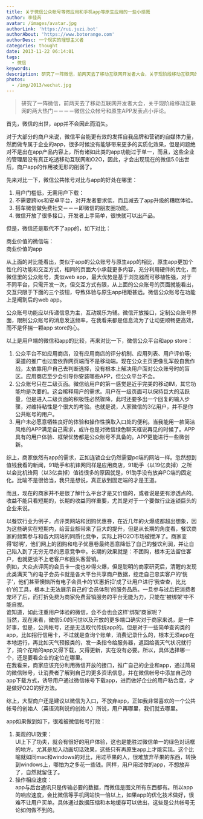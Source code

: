 ```yaml
---
title: 关于微信公众帐号等微应用和手机app等原生应用的一些小感慨
author: 李佳芮
avatar: /images/avatar.jpg
authorLink: 'https://rui.juzi.bot'
authorAbout: 'https://www.botorange.com'
authorDesc: 一个现实的理想主义者
categories: thought
date: 2013-11-22 06:14:01
tags: 
  - 微信
keywords:
description: 研究了一阵微信，前两天去了移动互联网开发者大会，关于现阶段移动互联网的两大热门－－－－微信公众帐号和原生APP发表点小评论。 
photos:
  - /img/2013/wechat.jpg
---
```


> 研究了一阵微信，前两天去了移动互联网开发者大会，关于现阶段移动互联网的两大热门－－－－微信公众帐号和原生APP发表点小评论。      

首先，微信的出世，app并不会因此而消失。      

对于大部分的商户来说，微信平台能更有效的发挥自我品牌和营销的自媒体力量，然而做专属于企业的app，很多时候没有能够带来更多的实质化效果，但是问题绝对不是出在app产品内容上，所有诸如此类的app功能过于单一，而且，这些企业的管理层没有真正吃透移动互联网和O2O，因此，才会出现现在的微信5.0出世后，商户app的作用被无形的削弱了。                 

先来对比一下，微信公共帐号对比与app的好处在哪里：           

1. 用户门槛低，无需用户下载：        
2. 不需要跨ios和安卓平台，对开发者要求低，而且减去了app升级的糟糕体验。    
3. 搭车微信做免费社交－－－即微信的朋友圈功能。     
4. 微信开放了很多接口，开发者上手简单，很快就可以出产品。

但是，微信还是取代不了app的，如下对比：                     

商业价值的微信端：                                                     
商业价值的app           

从上面的对比能看出，类似于app的公众账号与原生app的相比，原生app更加个性化的功能和交互方式，相同的页面大小承载更多内容，充分利用硬件的优化，而微信里的公众账号，类似web app，最大优势是基于浏览器而可移植性强，对于不同平台，只需开发一次，但交互方式有限，从上面的公众账号的页面就能看出，交互只限于下面的三个按钮，导致体验与原生app相距甚远。微信公众账号在功能上是阉割后的web app。      

公众账号功能应以传递信息为主，互动娱乐为辅。微信开放接口，定制公众账号界面，限制公众账号的消息发送频率，在我看来都是信息流为了让动更顺畅更高效，而不是怀揣一颗app store的心。            

以上是用户端的微信和app的比较，再来对比一下，微信公众平台和app store：            

1. 公众平台不如应用商店，没有应用商店的评分机制、应用列表、用户评价等;渠道的推广也过度依靠网页端而不是移动端。现在公众主页更像乱军般自我作战，太依靠用户自己去判断选择，没有根本上解决用户面对公众账号时的盲区。应用商店至少会引导你安装哪些APP，但公众平台不会。
2. 公众账号只在二级页面。微信给用户的第一感觉是近乎完美的移动IM，其它功能均是次要的。这会稀释用户的需求。用户在一级页面可以保持巨大的活跃量，但是进入二级页面的积极性必然骤降，此时还要多出一个回复的输入步骤，对维持粘性是个很大的考验。也就是说，人家微信的3亿用户，并不是你公共帐号的用户。
3. 用户未必愿意牺牲良好的体验和操作性换取入口处的便利。当我能用一款简洁风格的APP满足自己需求，或许也是对微信绿色聊天框说再见的时候了。APP具有的用户体验、框架优势都是公众账号不具备的。APP更能进行一些微创新。      

综上，商家依然有app的需求，正如连锁企业仍然需要pc端的网站一样。忽然想到值钱我看的新闻，91助手和机锋网同样是应用商店，91助手（以19亿卖掉）之所以会比机锋网（以3亿卖掉）值钱很多的原因就是，91助手没有放弃PC端的固定化。比喻不是很恰当，我只是想说，真正放到固定端的才是王道。       

而且，现在的商家并不是很了解什么平台才是又价值的，或者说是更有渗透点的。收益不能只看短期的，长期的收益同样重要，尤其是对于一个要做行业连锁巨头的企业来说。      

以餐饮行业为例子，点评类网站和团购优惠券，在近几年的火爆成都超出想象，因为这些确实在短期内，给营业额带来了巨大的提升，但是从长期的角度看，餐饮商家的频繁参与和各大网站的同质化竞争，实际上将O2O市场被搅浑了。商家变得‘聪明’，他们网上的团购和电子优惠卷最终恶意降低了自己的餐饮利润，并让自己陷入到了无穷无尽的恶意竞争中。长期的效果就是：不团购，根本无法留住客户，也就更谈不上老客户和回头客营销。      
例如，大众点评网的会员卡一度也吵得火爆，但是聪明的商家研究后，清醒的发现此类满天飞的电子会员卡就是各大平台共享商户数据，挖走自己忠实客户的‘恍子’，他们甚至懊恼所有电子会员卡的‘优惠折扣’成了让用户进行‘我查查，比比价’的工具，根本上无法展示自己的‘会员体制’的服务品质。一旦参与过后把消费者宠坏了后，而打折免费为商家免费营销服务的平台无能为力，只能在‘被绑架’中不能自拔。     
谁知道，如此注重用户体验的微信，会不会也会这样‘绑架’商家呢？      
当然，现在来看，微信5.0的问世以及开放的更多端口确实对于商家来说，是一件好事，但是，公共帐号，还是无法取代传统app的。但是对于一些简单查询类的app，比如招行信用卡，不过就是查询个账单，消费记录什么的，根本无须app在本地运行，再比如天气预报类的，发一条指令给服务器，返回给我天气状况就行了，搞个花哨的app又得下载，又得更新，实在没有必要。所以，具体选择哪一个，还是要看企业的定位在哪里。       
在我看来，商家应该充分利用微信开放的接口，推广自己的企业和app，通过简易的微信账号，让消费者了解到自己的更多资讯信息，并在微信帐号中添加自己的app下载方式，诱导用户通过微信帐号下载app，进而做好企业的用户粘合度，才是做好O2O的好方法。          

综上，大型商户还是建议以微信为入口，不放弃app，正如我非常喜欢的一个公共帐号的创始人（英语流利说的创始人）所说，用户再哪里，我们就去哪里。     

app如果做到如下，很难被微信帐号打败：
1. 美观的UI效果：       
UI上下了功夫，就会有很好的用户体验，这也是能胜过微信单一的绿色对话框的地方。尤其是加入动画切话效果，这些只有再原生app上才能实现。这个比喻就如同mac和windows的对比，用过苹果的人，很难放弃苹果的东西，转换到windows上，哪怕为之多花一些钱。同样，用户用过你的app，不想放弃了，自然就留住了。 
2. 操作相应速度：       
app与后台通讯只是传输必要的数据，而微信是图文所有东西都有。所以app的响应速度，会比微信等手机网站快一倍以上，如果app的优化技术做好，很难不让用户买单。具体通过数据压缩和本地缓存可以做出，这些是公共帐号无论如何做不到的。

